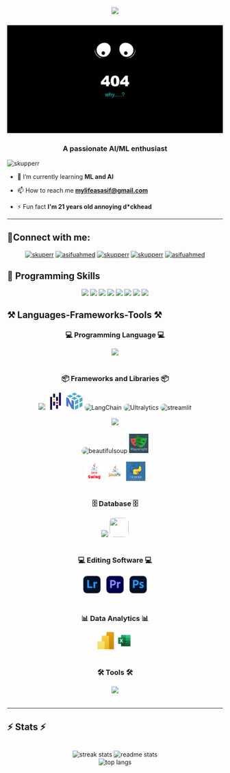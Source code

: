 <h1 align="center">
    <img src="https://readme-typing-svg.herokuapp.com/?font=Orbitron&weight=600&size=35&center=true&color=00F6FFD7&vCenter=true&width=500&height=70&duration=4000&lines=Hi+There!+👋;+I'm+Asif+U.+Ahmed!;" />
</h1>

<div align="center">
    <img src="image/404.gif" />
</div>

<h3 align="center">A passionate AI/ML enthusiast</h3>

<p align="left"> <img src="https://komarev.com/ghpvc/?username=skupperr&label=Profile%20views&color=0e75b6&style=flat" alt="skupperr" /> </p>

<!-- <p align="left"> <a href="https://github.com/ryo-ma/github-profile-trophy"><img src="https://github-profile-trophy.vercel.app/?username=skupperr" alt="skupperr" /></a> </p> -->

- 🌱 I’m currently learning **ML and AI**

- 📫 How to reach me **mylifeasasif@gmail.com**

- ⚡ Fun fact **I'm 21 years old annoying d*ckhead**

<hr/>

## 📱Connect with me:

<p align="center">
<a href="https://x.com/skuperr" target="blank"><img align="center" src="https://raw.githubusercontent.com/rahuldkjain/github-profile-readme-generator/master/src/images/icons/Social/twitter.svg" alt="skuperr" height="30" width="40" /></a>
<a href="https://linkedin.com/in/asifuahmed" target="blank"><img align="center" src="https://raw.githubusercontent.com/rahuldkjain/github-profile-readme-generator/master/src/images/icons/Social/linked-in-alt.svg" alt="asifuahmed" height="30" width="40" /></a>
<a href="https://fb.com/skupperr" target="blank"><img align="center" src="https://raw.githubusercontent.com/rahuldkjain/github-profile-readme-generator/master/src/images/icons/Social/facebook.svg" alt="skupperr" height="30" width="40" /></a>
<a href="https://instagram.com/skupperr" target="blank"><img align="center" src="https://raw.githubusercontent.com/rahuldkjain/github-profile-readme-generator/master/src/images/icons/Social/instagram.svg" alt="skupperr" height="30" width="40" /></a>
<a href="https://kaggle.com/asifuahmed" target="blank"><img align="center" src="https://raw.githubusercontent.com/rahuldkjain/github-profile-readme-generator/master/src/images/icons/Social/kaggle.svg" alt="asifuahmed" height="30" width="40" /></a>
</p>



## 🧠 Programming Skills

<p align="center">
  <img src="https://img.shields.io/badge/OOP-Object%20Oriented%20Programming-blue" />
  <img src="https://img.shields.io/badge/DSA-Data%20Structures%20&%20Algorithms-green" />
  <img src="https://img.shields.io/badge/DBMS-Database%20Management-yellow" />
  <img src="https://img.shields.io/badge/Web-Programming-purple" />
  <img src="https://img.shields.io/badge/Git%20&%20GitHub-Version%20Control-orange" />
  <img src="https://img.shields.io/badge/Web-Scraping-9cf" />
  <img src="https://img.shields.io/badge/Machine-Learning-blueviolet" />
  <img src="https://img.shields.io/badge/Image-Processing-red" />
</p>



<h2 align="left">⚒️ Languages-Frameworks-Tools ⚒️</h2>
<h3 align="center">💻 Programming Language 💻</h3>
<div align="center">
    <img src="https://skillicons.dev/icons?i=python,javascript,java,c,cpp,html,css" />
    <br>
</div>
<br>
<h3 align="center">📦 Frameworks and Libraries 📦</h3>
<div align="center">
    <img src="https://skillicons.dev/icons?i=tensorflow,sklearn,opencv" />
    <img src="https://raw.githubusercontent.com/devicons/devicon/2ae2a900d2f041da66e950e4d48052658d850630/icons/pandas/pandas-original.svg" alt="pandas" width="40" height="40"/>
    <img src="https://raw.githubusercontent.com/devicons/devicon/2ae2a900d2f041da66e950e4d48052658d850630/icons/numpy/numpy-original.svg" alt="numpy" width="40" height="40"/>
    <img src="https://yt3.googleusercontent.com/7aMstlSvB1R2xAAOxF91vHWtAX2bhptsv6ROXPglCOyax0HKc8AATSYbqKr-10u4WvJ-e08b7Qg=s900-c-k-c0x00ffffff-no-rj" alt="LangChain" width="45" height="45" style="border-radius:10px;" />
    <img src="https://cdn.brandfetch.io/idXAOOKs8W/w/400/h/400/theme/dark/icon.jpeg?c=1bxid64Mup7aczewSAYMX&t=1745440282319" alt="Ultralytics" width="45" height="45" style="border-radius:10px;" />
    <img src="https://media2.dev.to/dynamic/image/width=512,height=512,fit=cover,gravity=auto,format=auto/https%3A%2F%2Fdev-to-uploads.s3.amazonaws.com%2Fuploads%2Farticles%2F6mk8aoa97px9xhi723o1.jpg" alt="streamlit" width="45" height="45" style="border-radius:10px; object-fit: cover;" />
    <br><br>
    <img src="https://skillicons.dev/icons?i=nodejs,react,fastapi,tailwind" />
    <br><br>
    <img src="https://miro.medium.com/v2/resize:fit:1400/1*UY8Ew9W6VR6wwnU9kavWvg.jpeg" alt="beautifulsoup" height="45" style="border-radius:10px; object-fit: cover;" />
    <img src="image/playwright.png" alt="playwright" width="45" height="45"/>
    <br><br>
    <img src="image/java swing.png" alt="java" width="45" height="45" />
    <img src="image/fx.jpg" alt="" width="45" height="45" />
    <img src="image/tk.jpg" alt="" width="45" height="45" />
</div>
<br>

<h3 align="center">🗄️ Database 🗄️</h3>
<div align="center">
    <img src="https://skillicons.dev/icons?i=mysql,sqlite" />
    <img src="https://encrypted-tbn0.gstatic.com/images?q=tbn:ANd9GcSxc9Bw0J8d09tD8eIByRoXuQnq3nyn8QGqvw&s" alt="" width="45" height="45" style="border-radius:10px; object-fit: content;" />
    <br>
</div>
<br>
<h3 align="center">💻 Editing Software 💻</h3>
<div align="center">
    <img src="image/lr.png" alt="" width="50" height="50" style="border-radius:10px; object-fit: cover;" />
    <img src="image/pr.png" alt="" width="50" height="50" style="border-radius:10px; object-fit: cover;" />
    <img src="image/ps.png" alt="" width="50" height="50" style="border-radius:10px; object-fit: cover;" />
    <br>
</div>
<br>

<h3 align="center">📊 Data Analytics 📊</h3>
<div align="center">
    <img src="image/bi.png" alt="" width="40" height="40" />
    <img src="image/ex.png" alt="" width="40" height="40" />
    <br>
</div>
<br>

<h3 align="center">🛠️ Tools 🛠️</h3>
<div align="center">
    <img src="https://skillicons.dev/icons?i=firebase,git,github,vscode,gcp" />
    <br>
</div>
<br>

<hr/>

<h2 align="left">⚡ Stats ⚡</h2>
<br>


<div align=center>
  <img width=390 src="https://github-readme-streak-stats-salesp07.vercel.app/?user=skupperr&count_private=true&theme=radical&border_radius=10" alt="streak stats"/>
<img width=390 src="https://github-readme-stats-salesp07.vercel.app/api?username=skupperr&count_private=true&show_icons=true&theme=radical&rank_icon=github&border_radius=10" alt="readme stats" />
  <br/>
  <img width=390 align="center" src="https://github-readme-stats-salesp07.vercel.app/api/top-langs/?username=skupperr&hide=HTML,dockerfile,css&langs_count=8&layout=Donut&theme=radical&border_radius=10&size_weight=0.5&count_weight=0.5&exclude_repo=github-readme-stats" alt="top langs" />
</div>

